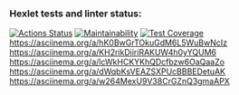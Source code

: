 ### Hexlet tests and linter status:
[![Actions Status](https://github.com/DenL315/python-project-49/workflows/hexlet-check/badge.svg)](https://github.com/DenL315/python-project-49/actions)
[![Maintainability](https://api.codeclimate.com/v1/badges/edb7e042d81efe3c42cc/maintainability)](https://codeclimate.com/github/DenL315/python-project-49/maintainability)
[![Test Coverage](https://api.codeclimate.com/v1/badges/edb7e042d81efe3c42cc/test_coverage)](https://codeclimate.com/github/DenL315/python-project-49/test_coverage)
https://asciinema.org/a/hK0BwGrTOkuGdM6L5WuBwNcIz 
https://asciinema.org/a/KH2rikDiiriRAKUW4h0yYQUM6 
https://asciinema.org/a/lcWkHCKYKhQDcfbzw6OaQaaZo
https://asciinema.org/a/dWqbKsVEAZSXPUcBBBEDetuAK
https://asciinema.org/a/w264MexU9V38CrGZnQ3gmaAPX
